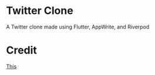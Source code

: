 # Twitter Clone

A Twitter clone made using Flutter, AppWrite, and Riverpod

# Credit

[This](https://www.youtube.com/watch?v=XnxZLhtkFeg)
